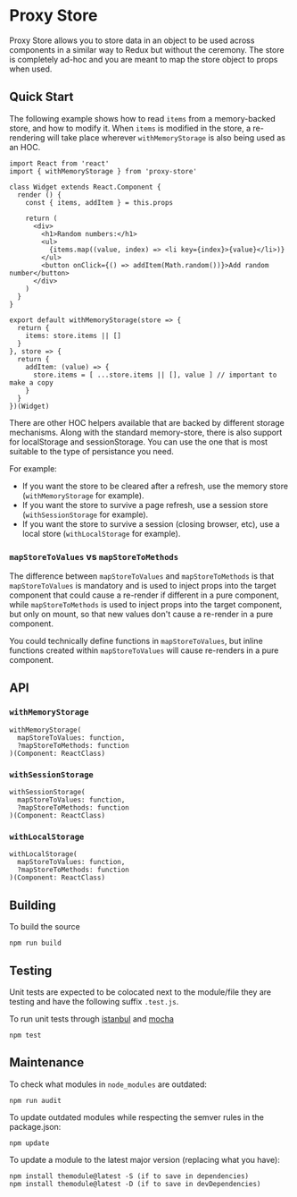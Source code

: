 # Proxy Store

Proxy Store allows you to store data in an object to be used across components
in a similar way to Redux but without the ceremony. The store is completely
ad-hoc and you are meant to map the store object to props when used.

## Quick Start

The following example shows how to read `items` from a memory-backed store,
and how to modify it. When `items` is modified in the store, a re-rendering
will take place wherever `withMemoryStorage` is also being used as an HOC.

    import React from 'react'
    import { withMemoryStorage } from 'proxy-store'

    class Widget extends React.Component {
      render () {
        const { items, addItem } = this.props

        return (
          <div>
            <h1>Random numbers:</h1>
            <ul>
              {items.map((value, index) => <li key={index}>{value}</li>)}
            </ul>
            <button onClick={() => addItem(Math.random())}>Add random number</button>
          </div>
        )
      }
    }

    export default withMemoryStorage(store => {
      return {
        items: store.items || []
      }
    }, store => {
      return {
        addItem: (value) => {
          store.items = [ ...store.items || [], value ] // important to make a copy
        }
      }
    })(Widget)

There are other HOC helpers available that are backed by different storage
mechanisms. Along with the standard memory-store, there is also support for
localStorage and sessionStorage. You can use the one that is most suitable
to the type of persistance you need.

For example:

- If you want the store to be cleared after a refresh, use the memory store
  (`withMemoryStorage` for example).
- If you want the store to survive a page refresh, use a session store
  (`withSessionStorage` for example).
- If you want the store to survive a session (closing browser, etc), use a
  local store (`withLocalStorage` for example).

### `mapStoreToValues` vs `mapStoreToMethods`

The difference between `mapStoreToValues` and `mapStoreToMethods` is that
`mapStoreToValues` is mandatory and is used to inject props into the target
component that could cause a re-render if different in a pure component, while
`mapStoreToMethods` is used to inject props into the target component, but only
on mount, so that new values don't cause a re-render in a pure component.

You could technically define functions in `mapStoreToValues`, but
inline functions created within `mapStoreToValues` will cause re-renders in a
pure component.

## API

### `withMemoryStorage`

    withMemoryStorage(
      mapStoreToValues: function,
      ?mapStoreToMethods: function
    )(Component: ReactClass)

### `withSessionStorage`

    withSessionStorage(
      mapStoreToValues: function,
      ?mapStoreToMethods: function
    )(Component: ReactClass)

### `withLocalStorage`

    withLocalStorage(
      mapStoreToValues: function,
      ?mapStoreToMethods: function
    )(Component: ReactClass)

## Building

To build the source

    npm run build

## Testing

Unit tests are expected to be colocated next to the module/file they are testing
and have the following suffix `.test.js`.

To run unit tests through [istanbul](https://istanbul.js.org/) and
[mocha](http://mochajs.org/)

    npm test

## Maintenance

To check what modules in `node_modules` are outdated:

    npm run audit

To update outdated modules while respecting the semver rules in the package.json:

    npm update

To update a module to the latest major version (replacing what you have):

    npm install themodule@latest -S (if to save in dependencies)
    npm install themodule@latest -D (if to save in devDependencies)